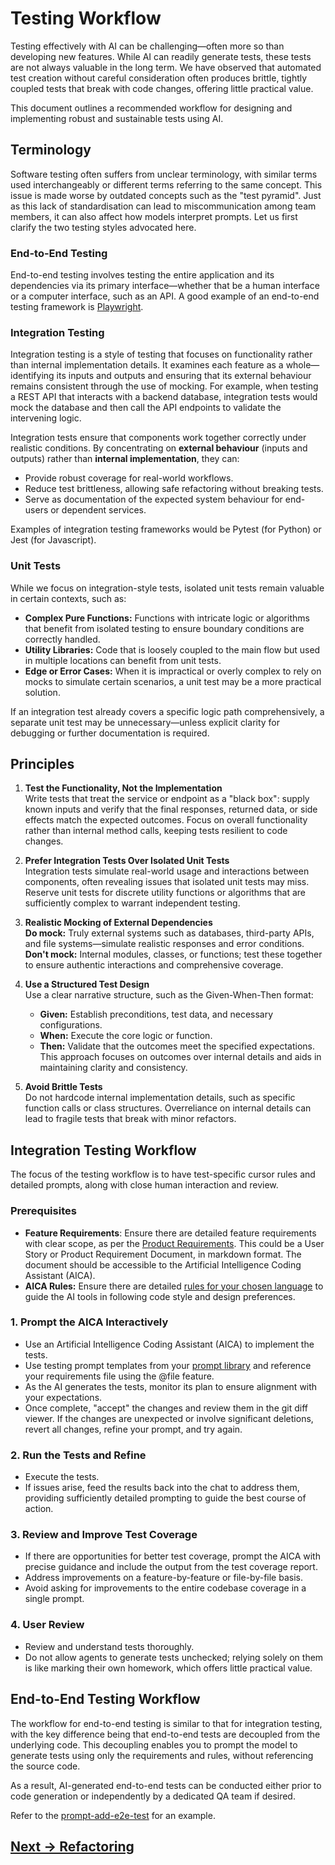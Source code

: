 # Testing Workflow

Testing effectively with AI can be challenging—often more so than developing new features. While AI can readily generate tests, these tests are not always valuable in the long term. We have observed that automated test creation without careful consideration often produces brittle, tightly coupled tests that break with code changes, offering little practical value.

This document outlines a recommended workflow for designing and implementing robust and sustainable tests using AI.

## Terminology

Software testing often suffers from unclear terminology, with similar terms used interchangeably or different terms referring to the same concept. This issue is made worse by outdated concepts such as the "test pyramid". Just as this lack of standardisation can lead to miscommunication among team members, it can also affect how models interpret prompts. Let us first clarify the two testing styles advocated here.

### End-to-End Testing

End-to-end testing involves testing the entire application and its dependencies via its primary interface—whether that be a human interface or a computer interface, such as an API. A good example of an end-to-end testing framework is [Playwright](https://playwright.dev/).

### Integration Testing

Integration testing is a style of testing that focuses on functionality rather than internal implementation details. It examines each feature as a whole—identifying its inputs and outputs and ensuring that its external behaviour remains consistent through the use of mocking. For example, when testing a REST API that interacts with a backend database, integration tests would mock the database and then call the API endpoints to validate the intervening logic.

Integration tests ensure that components work together correctly under realistic conditions. By concentrating on **external behaviour** (inputs and outputs) rather than **internal implementation**, they can:

- Provide robust coverage for real-world workflows.
- Reduce test brittleness, allowing safe refactoring without breaking tests.
- Serve as documentation of the expected system behaviour for end-users or dependent services.

Examples of integration testing frameworks would be Pytest (for Python) or Jest (for Javascript).

### Unit Tests

While we focus on integration-style tests, isolated unit tests remain valuable in certain contexts, such as:

- **Complex Pure Functions:** Functions with intricate logic or algorithms that benefit from isolated testing to ensure boundary conditions are correctly handled.
- **Utility Libraries:** Code that is loosely coupled to the main flow but used in multiple locations can benefit from unit tests.
- **Edge or Error Cases:** When it is impractical or overly complex to rely on mocks to simulate certain scenarios, a unit test may be a more practical solution.

If an integration test already covers a specific logic path comprehensively, a separate unit test may be unnecessary—unless explicit clarity for debugging or further documentation is required. 

## Principles

1. **Test the Functionality, Not the Implementation**  
   Write tests that treat the service or endpoint as a "black box": supply known inputs and verify that the final responses, returned data, or side effects match the expected outcomes. Focus on overall functionality rather than internal method calls, keeping tests resilient to code changes.

2. **Prefer Integration Tests Over Isolated Unit Tests**  
   Integration tests simulate real-world usage and interactions between components, often revealing issues that isolated unit tests may miss. Reserve unit tests for discrete utility functions or algorithms that are sufficiently complex to warrant independent testing.

3. **Realistic Mocking of External Dependencies**  
   **Do mock:** Truly external systems such as databases, third-party APIs, and file systems—simulate realistic responses and error conditions.  
   **Don't mock:** Internal modules, classes, or functions; test these together to ensure authentic interactions and comprehensive coverage.

4. **Use a Structured Test Design**  
   Use a clear narrative structure, such as the Given-When-Then format:
   - **Given:** Establish preconditions, test data, and necessary configurations.
   - **When:** Execute the core logic or function.
   - **Then:** Validate that the outcomes meet the specified expectations.
   This approach focuses on outcomes over internal details and aids in maintaining clarity and consistency.

5. **Avoid Brittle Tests**  
   Do not hardcode internal implementation details, such as specific function calls or class structures. Overreliance on internal details can lead to fragile tests that break with minor refactors.

## Integration Testing Workflow

The focus of the testing workflow is to have test-specific cursor rules and detailed prompts, along with close human interaction and review. 

### Prerequisites

- **Feature Requirements**: Ensure there are detailed feature requirements with clear scope, as per the [Product Requirements](product-requirements.md). This could be a User Story or Product Requirement Document, in markdown format. The document should be accessible to the Artificial Intelligence Coding Assistant (AICA).
- **AICA Rules:** Ensure there are detailed [rules for your chosen language](../../pages/appendix/language-specific) to guide the AI tools in following code style and design preferences.

### 1. Prompt the AICA Interactively

- Use an Artificial Intelligence Coding Assistant (AICA) to implement the tests.
- Use testing prompt templates from your [prompt library](../../pages/appendix/prompt-library) and reference your requirements file using the @file feature.
- As the AI generates the tests, monitor its plan to ensure alignment with your expectations.
- Once complete, "accept" the changes and review them in the git diff viewer. If the changes are unexpected or involve significant deletions, revert all changes, refine your prompt, and try again.

### 2. Run the Tests and Refine  

- Execute the tests.
- If issues arise, feed the results back into the chat to address them, providing sufficiently detailed prompting to guide the best course of action.

### 3. Review and Improve Test Coverage  

- If there are opportunities for better test coverage, prompt the AICA with precise guidance and include the output from the test coverage report.
- Address improvements on a feature-by-feature or file-by-file basis.
- Avoid asking for improvements to the entire codebase coverage in a single prompt.

### 4. User Review  

- Review and understand tests thoroughly.  
- Do not allow agents to generate tests unchecked; relying solely on them is like marking their own homework, which offers little practical value.

## End-to-End Testing Workflow

The workflow for end-to-end testing is similar to that for integration testing, with the key difference being that end-to-end tests are decoupled from the underlying code. This decoupling enables you to prompt the model to generate tests using only the requirements and rules, without referencing the source code.

As a result, AI-generated end-to-end tests can be conducted either prior to code generation or independently by a dedicated QA team if desired.

Refer to the [prompt-add-e2e-test](../../pages/appendix/prompt-library/testing/prompt-add-e2e-test.md) for an example.

## [Next -> Refactoring](refactoring.md)